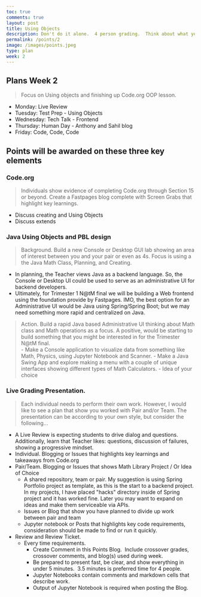 ```yaml
---
toc: true
comments: true
layout: post
title: Using Objects
description: Don't do it alone.  4 person grading.  Think about what you need to accomplish in the Trimester based off of what you know, what you have reviewed, and what you think you need to learn to be successful in the class.  Create a Blog or Issue, Brainstorm with Team and/or Pair a couple of times in a week, and start the Iterative Development process.  Use the Blog or Issus as your final Review Ticket.
permalink: /points/2
image: /images/points.jpeg
type: plan
week: 2
---
```


## Plans Week 2
> Focus on Using objects and finishing up Code.org OOP lesson.
- Monday: Live Review
- Tuesday: Test Prep - Using Objects
- Wednesday: Tech Talk - Frontend
- Thursday: Human Day - Anthony and Sahil blog  
- Friday: Code, Code, Code

## Points will be awarded on these three key elements

### Code.org  
> Individuals show evidence of completing Code.org through Section 15 or beyond.  Create a Fastpages blog complete with Screen Grabs that highlight key learnings.
- Discuss creating and Using Objects
- Discuss extends

### Java Using Objects and PBL design
> Background.  Build a new Console or Desktop GUI lab showing an area of interest between you and your pair or even as 4s.  Focus is using a the Java Math Class, Planning, and Creating.
- In planning, the Teacher views Java as a backend language.  So, the Console or Desktop UI could be used to serve as an administrative UI for backend developers.  
- Ultimately, for Trimester 1  N@tM final we will be building a Web frontend using the foundation provide by Fastpages.  IMO, the best option for an Administrative UI would be Java using Spring/Spring Boot;  but we may need something more rapid and centralized on Java.

> Action.  Build a rapid Java based Administrative UI thinking about Math class and Math operations as a focus.  A positive, would be starting to build something that you might be interested in for the Trimester N@tM final.  
    - Make a Console application to visualize data from something like Math, Physics, using Jupyter Notebook and Scanner.
    - Make a Java Swing App and explore making a menu with a couple of unique interfaces showing different types of Math Calculators.
    - Idea of your choice

### Live Grading Presentation.  
> Each individual needs to perform their own work. However, I would like to see a plan that show you worked with Pair and/or Team.  The presentation can be according to your own style, but consider the following...
- A Live Review is expecting students to drive dialog and questions.  Additionally, learn that Teacher likes: questions, discussion of failures, showing a progressive mindset.
- Individual.  Blogging or Issues that highlights key learnings and takeaways from Code.org
- Pair/Team.  Blogging or Issues that shows Math Library Project / Or Idea of Choice
    - A shared repository, team or pair.  My suggestion is using Spring Portfolio project as template, as this is the start to a backend project.   In my projects, I have placed "hacks" directory inside of Spring project and it has worked fine.  Later you may want to expand on ideas and make them serviceable via APIs.
    - Issues or Blog that show you have planned to divide up work between pair and team
    - Jupyter notebook or Posts that highlights key code requirements, consideration should be made to find or run it quickly.
- Review and Review Ticket. 
    - Every time requirements.
        - Create Comment in this Points Blog.  Include crossover grades, crossover comments, and blog(s) used during week.
        - Be prepared to present fast, be clear, and show everything in under 5 minutes.  3.5 minutes is preferred time for 4 people.
        - Jupyter Notebooks contain comments and markdown cells that describe work.
        - Output of Jupyter Notebook is required when posting the Blog.